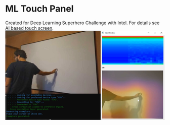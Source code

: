 # ML Touch Panel
Created for Deep Learning Superhero Challenge with Intel. For details see [AI based touch screen](https://www.hackster.io/Tai-Min/ai-based-touch-screen-652de6).
![](https://github.com/Tai-Min/ML-Touch-Panel/blob/master/cover.JPG)
